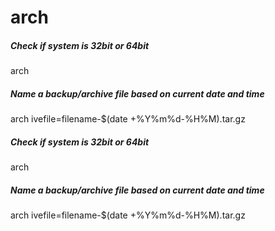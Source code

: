 # arch

##### Check if system is 32bit or 64bit

   arch 

##### Name a backup/archive file based on current date and time

   arch ivefile=filename-$(date +%Y%m%d-%H%M).tar.gz

##### Check if system is 32bit or 64bit

   arch 

##### Name a backup/archive file based on current date and time

   arch ivefile=filename-$(date +%Y%m%d-%H%M).tar.gz
